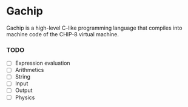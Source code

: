 # Gachip
Gachip is a high-level C-like programming language that compiles into machine code of the CHIP-8 virtual machine.

### TODO

- [ ] Expression evaluation
- [ ] Arithmetics
- [ ] String
- [ ] Input
- [ ] Output
- [ ] Physics
